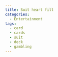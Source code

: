 ```yaml
---
title: Suit heart fill
categories:
  - Entertainment
tags:
  - card
  - cards
  - suit
  - deck
  - gambling
---
```

